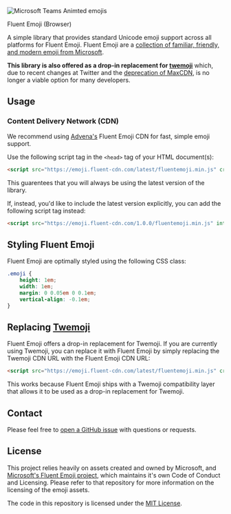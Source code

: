 <image src='assets/images/banner.gif' alt='Microsoft Teams Animted emojis' />

Fluent Emoji (Browser)

A simple library that provides standard Unicode emoji support across all platforms for Fluent Emoji. Fluent Emoji are a [collection of familiar, friendly, and modern emoji from Microsoft](https://github.com/microsoft/fluentui-emoji).

**This library is also offered as a drop-in replacement for [twemoji](https://github.com/twitter/twemoji)** which, due to recent changes at Twitter and the [deprecation of MaxCDN](https://github.com/twitter/twemoji#cdn-support), is no longer a viable option for many developers.

## Usage

### Content Delivery Network (CDN)

We recommend using [Advena's](https://github.com/AdvenaHQ) Fluent Emoji CDN for fast, simple emoji support.

Use the following script tag in the `<head>` tag of your HTML document(s):

```html
<script src="https://emoji.fluent-cdn.com/latest/fluentemoji.min.js" crossorigin="anonymous"></script>
```

This guarentees that you will always be using the latest version of the library.

If, instead, you'd like to include the latest version explicitly, you can add the following script tag instead:

```html
<script src="https://emoji.fluent-cdn.com/1.0.0/fluentemoji.min.js" integrity="sha256-G+vk3FHls/+I4Y8UV9jyCptUB8a4dnIXNeebVWc+Oo8= sha384-oAYDjisHrSixQ6gOZWkdOy/hd68sjETUF/FU+u2eoYbxBumADffLAxjhU8eweqKs sha512-ebCuNnS6S45CxCyNltbcf71VhjwZqHqOPe+RJncGHITkjgm5yIYQkJ8Z4u/F/mc5WndKF1YPfjZ7JFSRpekKrg==" crossorigin="anonymous"></script>
```

## Styling Fluent Emoji

Fluent Emoji are optimally styled using the following CSS class:

```css
.emoji {
    height: 1em;
    width: 1em;
    margin: 0 0.05em 0 0.1em;
    vertical-align: -0.1em;
}
```

## Replacing [Twemoji](https://github.com/twitter/twemoji)

Fluent Emoji offers a drop-in replacement for Twemoji. If you are currently using Twemoji, you can replace it with Fluent Emoji by simply replacing the Twemoji CDN URL with the Fluent Emoji CDN URL:

```html
<script src="https://emoji.fluent-cdn.com/latest/fluentemoji.min.js" crossorigin="anonymous"></script>
```

This works because Fluent Emoji ships with a Twemoji compatibility layer that allows it to be used as a drop-in replacement for Twemoji.

## Contact

Please feel free to [open a GitHub issue](https://github.com/AdvenaHQ/fluent-emoji/issues/new) with questions or requests.

## License

This project relies heavily on assets created and owned by Microsoft, and [Microsoft's Fluent Emoji project](https://github.com/microsoft/fluentui-emoji), which maintains it's own Code of Conduct and Licensing. Please refer to that repository for more information on the licensing of the emoji assets.

The code in this repository is licensed under the [MIT License](LICENSE).